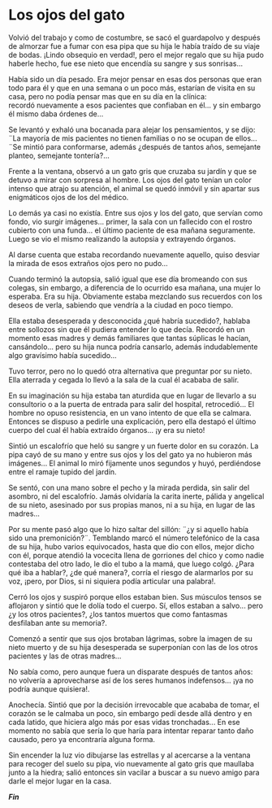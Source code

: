 # Los ojos del gato

Volvió del trabajo y como de costumbre, se sacó el guardapolvo y
después de almorzar fue a fumar con esa pipa que su hija le había traído de su viaje de bodas. ¡Lindo obsequio en verdad!, pero el mejor regalo que su hija pudo haberle hecho, fue ese nieto que encendía su sangre y sus sonrisas...

Había sido un día pesado. Era mejor pensar en esas dos personas que eran todo para él y que en una semana o un poco más, estarían de visita en su casa, pero no podía pensar mas que en su día en la clínica:  
recordó nuevamente a esos pacientes que confiaban en él... y sin
embargo él mismo daba órdenes de...

Se levantó y exhaló una bocanada para alejar los pensamientos, y se dijo: ¨La mayoría de mis pacientes no tienen familias o no se ocupan de ellos... ¨Se mintió para conformarse, además ¿después de tantos años, semejante planteo, semejante tontería?...

Frente a la ventana, observó a un gato gris que cruzaba su jardín y que se detuvo a mirar con sorpresa al hombre. Los ojos del gato tenían un color intenso que atrajo su atención, el animal se quedó inmóvil y sin apartar sus enigmáticos ojos de los del médico.

Lo demás ya casi no existía. Entre sus ojos y los del gato, que servían como fondo, vio surgir imágenes... primer, la sala con un fallecido con el rostro cubierto con una funda... el último paciente de esa mañana seguramente. Luego se vio el mismo realizando la autopsia y extrayendo órganos.

Al darse cuenta que estaba recordando nuevamente aquello, quiso desviar la mirada de esos extraños ojos pero no pudo...

Cuando terminó la autopsia, salió igual que ese día bromeando con sus colegas, sin embargo, a diferencia de lo ocurrido esa mañana, una mujer lo esperaba. Era su hija. Obviamente estaba mezclando sus recuerdos con los deseos de verla, sabiendo que vendría a la ciudad en poco tiempo.

Ella estaba desesperada y desconocida ¿qué habría sucedido?, hablaba entre sollozos sin que él pudiera entender lo que decía.
Recordó en un momento esas madres y demás familiares que tantas
súplicas le hacían, cansándolo... pero su hija nunca podría cansarlo, además indudablemente algo gravísimo había sucedido...

Tuvo terror, pero no lo quedó otra alternativa que preguntar por su nieto. Ella aterrada y cegada lo llevó a la sala de la cual él acababa de salir.

En su imaginación su hija estaba tan aturdida que en lugar de llevarlo a su consultorio o a la puerta de entrada para salir del hospital, retrocedió... El hombre no opuso resistencia, en un vano intento de que ella se calmara. Entonces se dispuso a pedirle una explicación, pero ella destapó el último cuerpo del cual él había extraído órganos... ¡y era su nieto!

Sintió un escalofrío que heló su sangre y un fuerte dolor en su
corazón. La pipa cayó de su mano y entre sus ojos y los del gato ya no hubieron más imágenes... El animal lo miró fijamente unos segundos y huyó, perdiéndose entre el ramaje tupido del jardín.

Se sentó, con una mano sobre el pecho y la mirada perdida, sin salir del asombro, ni del escalofrío. Jamás olvidaría la carita inerte, pálida y angelical de su nieto, asesinado por sus propias manos, ni a su hija, en lugar de las madres...

Por su mente pasó algo que lo hizo saltar del sillón: ¨¿y si aquello había sido una premonición?¨. Temblando marcó el número telefónico de la casa de su hija, hubo varios equivocados, hasta que dio con ellos, mejor dicho con él, porque atendió la  vocecita llena de gorriones del chico y como nadie contestaba del otro lado, le dio el tubo a la mamá, que luego colgó. ¿Para qué iba a hablar?, ¿de qué manera?, corría el riesgo de alarmarlos por su voz, ¡pero, por Dios, si ni siquiera podía
articular una palabra!.

Cerró los ojos y suspiró porque ellos estaban bien. Sus músculos tensos se aflojaron y sintió que le dolía todo el cuerpo. Sí, ellos estaban a salvo... pero ¿y los otros pacientes?, ¿los tantos muertos que como fantasmas desfilaban ante su memoria?.

Comenzó a sentir que sus ojos brotaban lágrimas, sobre la imagen de su nieto muerto y de su hija desesperada se superponían con las de los otros pacientes y las de otras madres...

No sabía como, pero aunque fuera un disparate después de tantos años:  
no volvería a aprovecharse así de los seres humanos indefensos... ¡ya no podría aunque quisiera!.

Anochecía. Sintió que por la decisión irrevocable que acababa de tomar, el corazón se le calmaba un poco, sin embargo pedí desde allá dentro y en cada latido, que hiciera algo más por esas vidas tronchadas... En ese momento no sabía que sería lo que haría para intentar reparar tanto daño causado, pero ya encontraría alguna forma.

Sin encender la luz vio dibujarse las estrellas y al acercarse a la ventana para recoger del suelo su pipa, vio nuevamente al gato gris que maullaba junto a la hiedra; salió entonces sin vacilar a buscar a su nuevo amigo para darle el mejor lugar en la casa.

***Fin***
